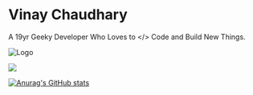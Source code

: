 
# Vinay Chaudhary

A 19yr Geeky Developer Who Loves to </> Code and Build New Things. 

![Logo](https://iandulpa.sirv.com/git.svg)

![](https://komarev.com/ghpvc/?username=vinayofc&color=blueviolet)


[![Anurag's GitHub stats](https://github-readme-stats.vercel.app/api?username=vinatofc)](https://github.com/vinayofc/github-readme-stats)
